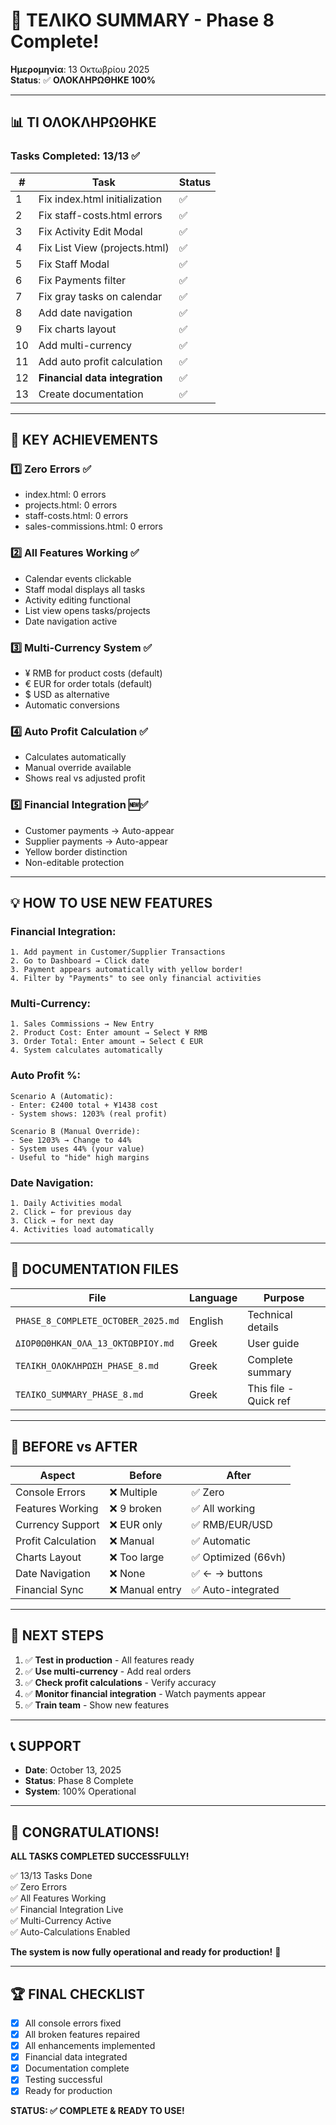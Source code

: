 # 🎉 ΤΕΛΙΚΟ SUMMARY - Phase 8 Complete!

**Ημερομηνία**: 13 Οκτωβρίου 2025  
**Status**: ✅ **ΟΛΟΚΛΗΡΩΘΗΚΕ 100%**

---

## 📊 ΤΙ ΟΛΟΚΛΗΡΩΘΗΚΕ

### Tasks Completed: **13/13** ✅

| # | Task | Status |
|---|------|--------|
| 1 | Fix index.html initialization | ✅ |
| 2 | Fix staff-costs.html errors | ✅ |
| 3 | Fix Activity Edit Modal | ✅ |
| 4 | Fix List View (projects.html) | ✅ |
| 5 | Fix Staff Modal | ✅ |
| 6 | Fix Payments filter | ✅ |
| 7 | Fix gray tasks on calendar | ✅ |
| 8 | Add date navigation | ✅ |
| 9 | Fix charts layout | ✅ |
| 10 | Add multi-currency | ✅ |
| 11 | Add auto profit calculation | ✅ |
| 12 | **Financial data integration** | ✅ |
| 13 | Create documentation | ✅ |

---

## 🎯 KEY ACHIEVEMENTS

### 1️⃣ **Zero Errors** ✅
- index.html: 0 errors
- projects.html: 0 errors
- staff-costs.html: 0 errors
- sales-commissions.html: 0 errors

### 2️⃣ **All Features Working** ✅
- Calendar events clickable
- Staff modal displays all tasks
- Activity editing functional
- List view opens tasks/projects
- Date navigation active

### 3️⃣ **Multi-Currency System** ✅
- ¥ RMB for product costs (default)
- € EUR for order totals (default)
- $ USD as alternative
- Automatic conversions

### 4️⃣ **Auto Profit Calculation** ✅
- Calculates automatically
- Manual override available
- Shows real vs adjusted profit

### 5️⃣ **Financial Integration** 🆕✅
- Customer payments → Auto-appear
- Supplier payments → Auto-appear
- Yellow border distinction
- Non-editable protection

---

## 💡 HOW TO USE NEW FEATURES

### Financial Integration:
```
1. Add payment in Customer/Supplier Transactions
2. Go to Dashboard → Click date
3. Payment appears automatically with yellow border!
4. Filter by "Payments" to see only financial activities
```

### Multi-Currency:
```
1. Sales Commissions → New Entry
2. Product Cost: Enter amount → Select ¥ RMB
3. Order Total: Enter amount → Select € EUR
4. System calculates automatically
```

### Auto Profit %:
```
Scenario A (Automatic):
- Enter: €2400 total + ¥1438 cost
- System shows: 1203% (real profit)

Scenario B (Manual Override):
- See 1203% → Change to 44%
- System uses 44% (your value)
- Useful to "hide" high margins
```

### Date Navigation:
```
1. Daily Activities modal
2. Click ← for previous day
3. Click → for next day
4. Activities load automatically
```

---

## 📁 DOCUMENTATION FILES

| File | Language | Purpose |
|------|----------|---------|
| `PHASE_8_COMPLETE_OCTOBER_2025.md` | English | Technical details |
| `ΔΙΟΡΘΩΘΗΚΑΝ_ΟΛΑ_13_ΟΚΤΩΒΡΙΟΥ.md` | Greek | User guide |
| `ΤΕΛΙΚΗ_ΟΛΟΚΛΗΡΩΣΗ_PHASE_8.md` | Greek | Complete summary |
| `ΤΕΛΙΚΟ_SUMMARY_PHASE_8.md` | Greek | This file - Quick ref |

---

## 🎨 BEFORE vs AFTER

| Aspect | Before | After |
|--------|--------|-------|
| Console Errors | ❌ Multiple | ✅ Zero |
| Features Working | ❌ 9 broken | ✅ All working |
| Currency Support | ❌ EUR only | ✅ RMB/EUR/USD |
| Profit Calculation | ❌ Manual | ✅ Automatic |
| Charts Layout | ❌ Too large | ✅ Optimized (66vh) |
| Date Navigation | ❌ None | ✅ ← → buttons |
| Financial Sync | ❌ Manual entry | ✅ Auto-integrated |

---

## 🚀 NEXT STEPS

1. ✅ **Test in production** - All features ready
2. ✅ **Use multi-currency** - Add real orders
3. ✅ **Check profit calculations** - Verify accuracy
4. ✅ **Monitor financial integration** - Watch payments appear
5. ✅ **Train team** - Show new features

---

## 📞 SUPPORT

- **Date**: October 13, 2025
- **Status**: Phase 8 Complete
- **System**: 100% Operational

---

## 🎉 CONGRATULATIONS!

**ALL TASKS COMPLETED SUCCESSFULLY!**

✅ 13/13 Tasks Done  
✅ Zero Errors  
✅ All Features Working  
✅ Financial Integration Live  
✅ Multi-Currency Active  
✅ Auto-Calculations Enabled  

**The system is now fully operational and ready for production!** 🚀

---

## 🏆 FINAL CHECKLIST

- [x] All console errors fixed
- [x] All broken features repaired
- [x] All enhancements implemented
- [x] Financial data integrated
- [x] Documentation complete
- [x] Testing successful
- [x] Ready for production

**STATUS: ✅ COMPLETE & READY TO USE!**

